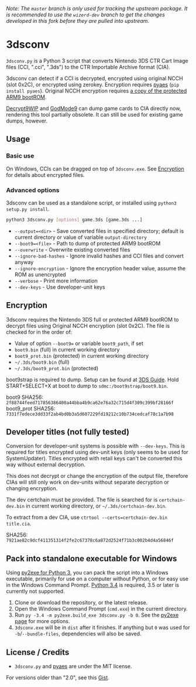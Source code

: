 _Note: The `master` branch is only used for tracking the upstream package. It is recommended to use the `wizerd-dev` branch to get the changes developed in this fork before they are pulled into upstream._

# 3dsconv
`3dsconv.py` is a Python 3 script that converts Nintendo 3DS CTR Cart Image files (CCI, ".cci", ".3ds") to the CTR Importable Archive format (CIA).

3dsconv can detect if a CCI is decrypted, encrypted using original NCCH (slot 0x2C), or encrypted using zerokey. Encryption requires [pyaes](https://github.com/ricmoo/pyaes) (`pip install pyaes`). Original NCCH encryption requires [a copy of the protected ARM9 bootROM](#encryption).

[Decrypt9WIP](https://github.com/d0k3/Decrypt9WIP) and [GodMode9](https://github.com/d0k3/GodMode9) can dump game cards to CIA directly now, rendering this tool partially obsolete. It can still be used for existing game dumps, however.

## Usage
### Basic use
On Windows, CCIs can be dragged on top of `3dsconv.exe`. See [Encryption](#encryption) for details about encrypted files.

### Advanced options
3dsconv can be used as a standalone script, or installed using `python3 setup.py install`.

```bash
python3 3dsconv.py [options] game.3ds [game.3ds ...]
```

* `--output=<dir>` - Save converted files in specified directory; default is current directory or value of variable `output-directory`
* `--boot9=<file>` - Path to dump of protected ARM9 bootROM
* `--overwrite` - Overwrite existing converted files
* `--ignore-bad-hashes` - Ignore invalid hashes and CCI files and convert anyway
* `--ignore-encryption` - Ignore the encryption header value, assume the ROM as unencrypted
* `--verbose` - Print more information
* `--dev-keys` - Use developer-unit keys

## Encryption
3dsconv requires the Nintendo 3DS full or protected ARM9 bootROM to decrypt files using Original NCCH encryption (slot 0x2C). The file is checked for in the order of:

* Value of option `--boot9=` or variable `boot9_path`, if set
* `boot9.bin` (full) in current working directory
* `boot9_prot.bin` (protected) in current working directory
* `~/.3ds/boot9.bin` (full)
* `~/.3ds/boot9_prot.bin` (protected)

boot9strap is required to dump. Setup can be found at [3DS Guide](https://3ds.guide/). Hold START+SELECT+X at boot to dump to `sdmc:/boot9strap/boot9.bin`.

boot9 SHA256: `2f88744feed717856386400a44bba4b9ca62e76a32c715d4f309c399bf28166f`  
boot9_prot SHA256: `7331f7edece3dd33f2ab4bd0b3a5d607229fd19212c10b734cedcaf78c1a7b98`

## Developer titles (not fully tested)
Conversion for developer-unit systems is possible with `--dev-keys`. This is required for titles encrypted using dev-unit keys (only seems to be used for SystemUpdater). Titles encrypted with retail keys can't be converted this way without external decryption.

This does not decrypt or change the encryption of the output file, therefore CIAs will still only work on dev-units without separate decryption or changing encryption.

The dev certchain must be provided. The file is searched for is `certchain-dev.bin` in current working directory, or `~/.3ds/certchain-dev.bin`.

To extract from a dev CIA, use `ctrtool --certs=certchain-dev.bin title.cia`.

SHA256: `7921ae82c9dcf411351314f2fe2c67378c6a872d2524f71b3c002b4d4a56846f`

## Pack into standalone executable for Windows
Using [py2exe for Python 3](https://pypi.python.org/pypi/py2exe/), you can pack the script into a Windows executable, primarily for use on a computer without Python, or for easy use in the Windows Command Prompt. [Python 3.4](https://www.python.org/downloads/release/python-344/) is required, 3.5 or later is currently not supported.

1. Clone or download the repository, or the latest release.
2. Open the Windows Command Prompt (`cmd.exe`) in the current directory.
3. Run `py -3.4 -m py2exe.build_exe 3dsconv.py -b 0`. See the [py2exe page](https://pypi.python.org/pypi/py2exe/) for more options.
4. `3dsconv.exe` will be in `dist` after it finishes. If anything but `0` was used for `-b`/`--bundle-files`, dependencies will also be saved.

## License / Credits
* `3dsconv.py` and [pyaes](https://github.com/ricmoo/pyaes) are under the MIT license.

For versions older than "2.0", see this [Gist](https://gist.github.com/ihaveamac/dfc01fa09483c275f72ad69cd7e8080f).
